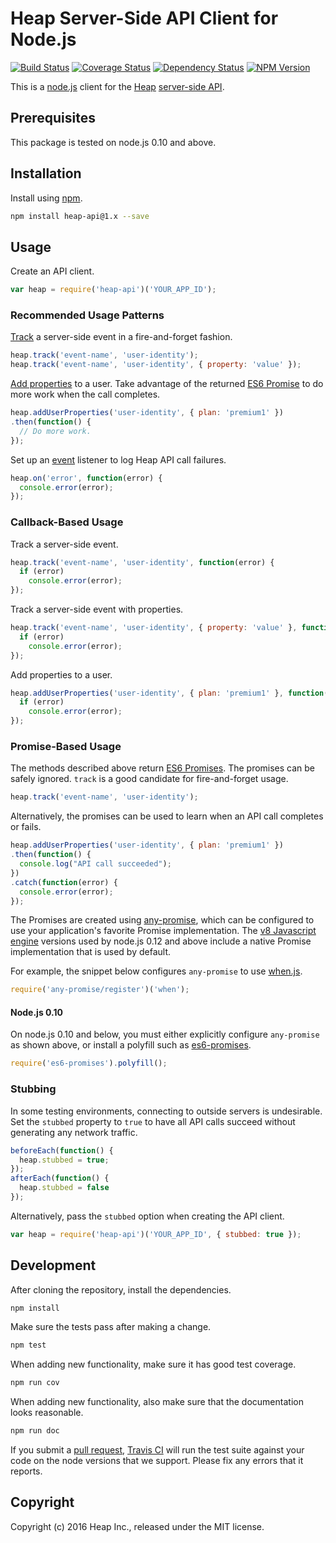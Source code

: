 # Heap Server-Side API Client for Node.js

[![Build Status](https://travis-ci.org/heap/heap-node.svg?branch=master)](https://travis-ci.org/heap/heap-node)
[![Coverage Status](https://coveralls.io/repos/github/heap/heap-node/badge.svg?branch=master)](https://coveralls.io/github/heap/heap-node?branch=master)
[![Dependency Status](https://gemnasium.com/heap/heap-node.svg)](https://gemnasium.com/heap/heap-node)
[![NPM Version](http://img.shields.io/npm/v/heap-api.svg)](https://www.npmjs.org/package/heap-api)

This is a [node.js](https://nodejs.org/) client for the
[Heap](https://heapanalytics.com/)
[server-side API](https://heapanalytics.com/docs/server-side).


## Prerequisites

This package is tested on node.js 0.10 and above.


## Installation

Install using [npm](https://www.npmjs.com/).

```bash
npm install heap-api@1.x --save
```


## Usage

Create an API client.

```javascript
var heap = require('heap-api')('YOUR_APP_ID');
```

### Recommended Usage Patterns


[Track](https://heapanalytics.com/docs/server-side#track) a server-side event
in a fire-and-forget fashion.

```javascript
heap.track('event-name', 'user-identity');
heap.track('event-name', 'user-identity', { property: 'value' });
```

[Add properties](https://heapanalytics.com/docs/server-side#add-user-properties)
to a user. Take advantage of the returned
[ES6 Promise](https://developer.mozilla.org/en-US/docs/Web/JavaScript/Reference/Global_Objects/Promise)
to do more work when the call completes.

```javascript
heap.addUserProperties('user-identity', { plan: 'premium1' })
.then(function() {
  // Do more work.
});
```

Set up an [event](https://nodejs.org/api/events.html) listener to log Heap API
call failures.

```javascript
heap.on('error', function(error) {
  console.error(error);
});
```

### Callback-Based Usage

Track a server-side event.

```javascript
heap.track('event-name', 'user-identity', function(error) {
  if (error)
    console.error(error);
});
```

Track a server-side event with properties.

```javascript
heap.track('event-name', 'user-identity', { property: 'value' }, function(error) {
  if (error)
    console.error(error);
});
```

Add properties to a user.

```javascript
heap.addUserProperties('user-identity', { plan: 'premium1' }, function(error) {
  if (error)
    console.error(error);
});
```

### Promise-Based Usage

The methods described above return
[ES6 Promises](https://developer.mozilla.org/en-US/docs/Web/JavaScript/Reference/Global_Objects/Promise).
The promises can be safely ignored. `track` is a good candidate for
fire-and-forget usage.

```javascript
heap.track('event-name', 'user-identity');
```

Alternatively, the promises can be used to learn when an API call completes or
fails.

```javascript
heap.addUserProperties('user-identity', { plan: 'premium1' })
.then(function() {
  console.log("API call succeeded");
})
.catch(function(error) {
  console.error(error);
});
```

The Promises are created using
[any-promise](https://www.npmjs.com/package/any-promise), which can be
configured to use your application's favorite Promise implementation. The
[v8 Javascript engine](https://developers.google.com/v8/) versions used by
node.js 0.12 and above include a native Promise implementation that is used by
default.

For example, the snippet below configures `any-promise` to use
[when.js](https://github.com/cujojs/when).

```javascript
require('any-promise/register')('when');
```

#### Node.js 0.10

On node.js 0.10 and below, you must either explicitly configure `any-promise`
as shown above, or install a polyfill such as
[es6-promises](https://www.npmjs.com/package/es6-promises).

```javascript
require('es6-promises').polyfill();
```

### Stubbing

In some testing environments, connecting to outside servers is undesirable. Set
the `stubbed` property to `true` to have all API calls succeed without
generating any network traffic.

```javascript
beforeEach(function() {
  heap.stubbed = true;
});
afterEach(function() {
  heap.stubbed = false
});
```

Alternatively, pass the `stubbed` option when creating the API client.
```javascript
var heap = require('heap-api')('YOUR_APP_ID', { stubbed: true });
```


## Development

After cloning the repository, install the dependencies.

```bash
npm install
```

Make sure the tests pass after making a change.

```bash
npm test
```

When adding new functionality, make sure it has good test coverage.

```bash
npm run cov
```

When adding new functionality, also make sure that the documentation looks
reasonable.

```bash
npm run doc
```

If you submit a
[pull request](https://help.github.com/articles/using-pull-requests/),
[Travis CI](https://travis-ci.org/) will run the test suite against your code
on the node versions that we support. Please fix any errors that it reports.


## Copyright

Copyright (c) 2016 Heap Inc., released under the MIT license.

